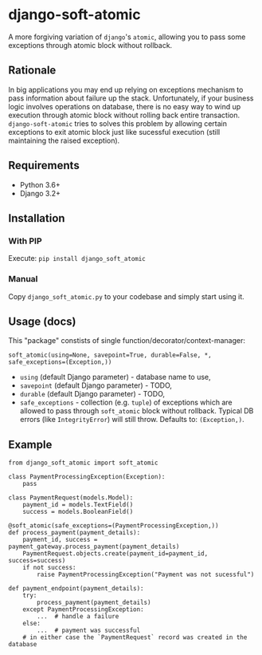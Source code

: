 # django-soft-atomic

A more forgiving variation of `django`'s `atomic`, allowing you to pass some
exceptions through atomic block without rollback.

## Rationale

In big applications you may end up relying on exceptions mechanism to pass information
about failure up the stack. Unfortunately, if your business logic involves operations on
database, there is no easy way to wind up execution through atomic block without
rolling back entire transaction. `django-soft-atomic` tries to solves this problem
by allowing certain exceptions to exit atomic block just like sucessful execution
(still maintaining the raised exception).

## Requirements

 * Python 3.6+
 * Django 3.2+

## Installation

### With PIP

Execute: `pip install django_soft_atomic`

### Manual

Copy `django_soft_atomic.py` to your codebase and simply start using it.

## Usage (docs)

This "package" constists of single function/decorator/context-manager:

`soft_atomic(using=None, savepoint=True, durable=False, *, safe_exceptions=(Exception,))`

 * `using` (default Django parameter) - database name to use,
 * `savepoint` (default Django parameter) - TODO,
 * `durable` (default Django parameter) - TODO,
 * `safe_exceptions` - collection (e.g. `tuple`) of exceptions which are allowed to pass through `soft_atomic` block without rollback. Typical DB errors (like `IntegrityError`) will still throw. Defaults to: `(Exception,)`.

## Example

```
from django_soft_atomic import soft_atomic

class PaymentProcessingException(Exception):
    pass

class PaymentRequest(models.Model):
    payment_id = models.TextField()
    success = models.BooleanField()

@soft_atomic(safe_exceptions=(PaymentProcessingException,))
def process_payment(payment_details):
    payment_id, success = payment_gateway.process_payment(payment_details)
    PaymentRequest.objects.create(payment_id=payment_id, success=success)
    if not success:
        raise PaymentProcessingException("Payment was not sucessful")

def payment_endpoint(payment_details):
    try:
        process_payment(payment_details)
    except PaymentProcessingException:
        ...  # handle a failure
    else:
        ...  # payment was successful
    # in either case the `PaymentRequest` record was created in the database
```
